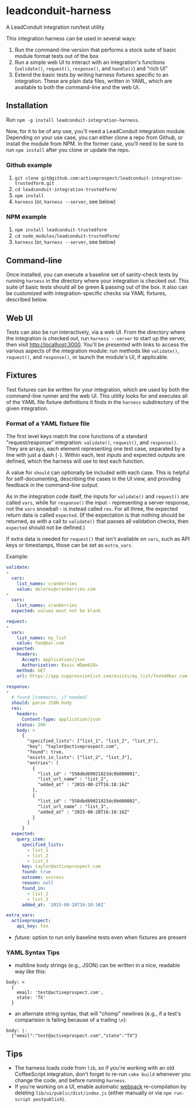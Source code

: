
# leadconduit-harness

A LeadConduit integration run/test utility

This integration harness can be used in several ways:

1. Run the command-line version that performs a stock suite of basic module format tests out of the box
2. Run a simple web UI to interact with an integration's functions (`validate()`, `request()`, `response()`, and `handle()`) and "rich UI"
3. Extend the basic tests by writing harness fixtures specific to an integration. These are plain data files, written in YAML, which are available to both the command-line and the web UI.

## Installation

Run `npm -g install leadconduit-integration-harness`.

Now, for it to be of any use, you'll need a LeadConduit integration module. Depending on your use case, you can either clone a repo from Github, or install the module from NPM. In the former case, you'll need to be sure to run `npm install` after you clone or update the repo.

### Github example

1. `git clone git@github.com:activeprospect/leadconduit-integration-trustedform.git`
2. `cd leadconduit-integration-trustedform/`
3. `npm install`
4. `harness` (or, `harness --server`, see below)


### NPM example

1. `npm install leadconduit-trustedform`
2. `cd node_modules/leadconduit-trustedform/`
3. `harness` (or, `harness --server`, see below)


## Command-line

Once installed, you can execute a baseline set of sanity-check tests by running `harness` in the directory where your integration is checked out. This suite of basic tests should all be green & passing out of the box. It also can be customized with integration-specific checks via YAML fixtures, described below.

## Web UI

Tests can also be run interactively, via a web UI. From the directory where the integration is checked out, run `harness --server` to start up the server, then visit [http://localhost:3000](http://localhost:3000). You'll be presented with links to access the various aspects of the integration module: run methods like `validate()`, `request()`, and `response()`, or launch the module's UI, if applicable.

## Fixtures

Test fixtures can be written for your integration, which are used by both the command-line runner and the web UI. This utility looks for and executes all of the YAML file fixture definitions it finds in the `harness` subdirectory of the given integration.


### Format of a YAML fixture file

The first level keys match the core functions of a standard "request/response" integration: `validate()`, `request()`, and `response()`. They are arrays, each element representing one test case, separated by a line with just a dash (`-`). Within each, test inputs and expected outputs are defined, which the harness will use to test each function.

A value for `should` can optionally be included with each case. This is helpful for self-documenting, describing the cases in the UI view, and providing feedback in the command-line output.

As in the integration code itself, the inputs for `validate()` and `request()` are called `vars`, while for `response()` the input - representing a server response, not the `vars` snowball - is instead called `res`. For all three, the expected return data is called `expected`. (If the expectation is that nothing should be returned, as with a call to `validate()` that passes all validation checks, then `expected` should not be defined.)

If extra data is needed for `request()` that isn't available on `vars`, such as API keys or timestamps, those can be set as `extra_vars`.

Example:

```yaml
validate:
-
  vars:
    list_names: cranberries
    value: delores@cranberries.com
-
  vars:
    list_names: cranberries
  expected: values must not be blank

request:
-
  vars:
    list_names: my_list
    value: foo@bar.com
  expected:
    headers:
      Accept: application/json
      Authorization: Basic WDpmb28=
    method: GET
    url: https://app.suppressionlist.com/exists/my_list/foo%40bar.com

response:
-
  # found [comments, if needed]
  should: parse JSON body
  res:
    headers:
      Content-Type: application/json
    status: 200
    body: >
      {
        "specified_lists": ["list_1", "list_2", "list_3"],
        "key": "taylor@activeprospect.com",
        "found": true,
        "exists_in_lists": ["list_2", "list_3"],
        "entries": [
          {
            "list_id" : "558dbd69021823dc0b000001",
            "list_url_name" : "list_2",
            "added_at" : "2015-08-27T16:18:16Z"
          },
          {
            "list_id" : "558dbd69021823dc0b000002",
            "list_url_name" : "list_3",
            "added_at" : "2015-08-28T16:18:16Z"
          }
        ]
      }
  expected:
    query_item:
      specified_lists:
        - list_1
        - list_2
        - list_3
      key: taylor@activeprospect.com
      found: true
      outcome: success
      reason: null
      found_in:
        - list_2
        - list_3
      added_at: '2015-08-28T16:18:16Z'

extra_vars:
  activeprospect:
    api_key: foo
```

- _future:_ option to run only baseline tests even when fixtures are present

### YAML Syntax Tips

- multiline body strings (e.g., JSON) can be written in a nice, readable way like this:

```
body: >
  {
    email: 'test@activeprospect.com',
    state: 'TX'
  }
```

- an alternate string syntax, that will "chomp" newlines (e.g., if a test's comparision is failing because of a trailing `\n`):

```
body: |-
  {"email":"test@activeprospect.com","state":"TX"}
```

## Tips

- The harness loads code from `lib`, so if you're working with an old CoffeeScript integration, don't forget to re-run `cake build` whenever you change the code, and before running `harness`.
- If you're working on a UI, enable automatic [webpack](https://webpack.js.org/) re-compilation by deleting `lib/ui/public/dist/index.js` (either manually or via `npm run-script postpublish`).
